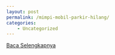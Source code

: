 ```yaml
---
layout: post
permalink: /mimpi-mobil-parkir-hilang/
categories:
    - Uncategorized
---
```


[Baca Selengkapnya](/10)
